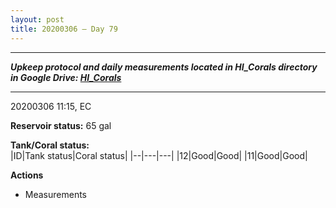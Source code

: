 ```yaml
---
layout: post
title: 20200306 – Day 79
---
```


---
***Upkeep protocol and daily measurements located in HI_Corals directory in Google Drive: [HI_Corals](https://drive.google.com/drive/u/1/folders/1Dxil5Lj1ynvuIuGDWx9_AyqkdplIcCZQ)***

---
20200306 11:15, EC

**Reservoir status:** 65 gal

**Tank/Coral status:**  
|ID|Tank status|Coral status|
|--|---|---|
|12|Good|Good|
|11|Good|Good|

**Actions**  
- Measurements